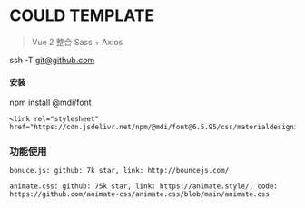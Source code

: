 # COULD TEMPLATE

> Vue 2 整合 Sass + Axios
  
ssh -T git@github.com

#### 安装
npm install @mdi/font

    <link rel="stylesheet" href="https://cdn.jsdelivr.net/npm/@mdi/font@6.5.95/css/materialdesignicons.min.css">

### 功能使用
    bonuce.js: github: 7k star, link: http://bouncejs.com/  

    animate.css: github: 75k star, link: https://animate.style/, code: https://github.com/animate-css/animate.css/blob/main/animate.css  
